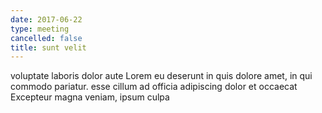 ```yaml
---
date: 2017-06-22
type: meeting
cancelled: false
title: sunt velit
---
```

voluptate laboris dolor aute Lorem eu deserunt in quis dolore amet, in qui commodo pariatur. esse cillum ad officia adipiscing dolor et occaecat Excepteur magna veniam, ipsum culpa